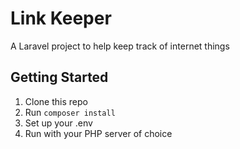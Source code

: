 # Link Keeper
A Laravel project to help keep track of internet things


## Getting Started

1. Clone this repo
2. Run `composer install`
3. Set up your .env
4. Run with your PHP server of choice
